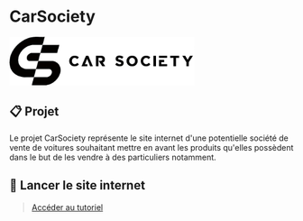 # CarSociety

<div>
  <img src="img/CarSocietyGitHubBanner.png" style="width: 65%;">
</div>

## 📋 Projet

Le projet CarSociety représente le site internet d'une potentielle société de vente de voitures souhaitant mettre en avant 
les produits qu'elles possèdent dans le but de les vendre à des particuliers notamment.

## 🚀 Lancer le site internet
> [Accéder au tutoriel](docs/run_website.md)
